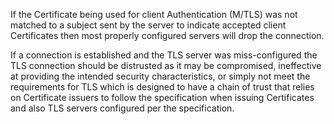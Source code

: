If the Certificate being used for client Authentication (M/TLS) was not matched to a subject sent by the server to indicate accepted client Certificates then most properly configured servers will drop the connection.

If a connection is established and the TLS server was miss-configured the TLS connection should be distrusted as it may be compromised, ineffective at providing the intended security characteristics, or simply not meet the requirements for TLS which is designed to have a chain of trust that relies on Certificate issuers to follow the specification when issuing Certificates and also TLS servers configured per the specification.